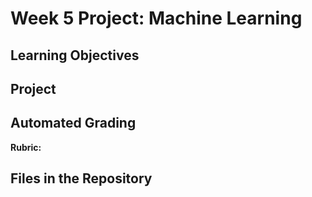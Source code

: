 # Week 5 Project: Machine Learning 

## Learning Objectives

## Project

## Automated Grading

**Rubric:**

## Files in the Repository
